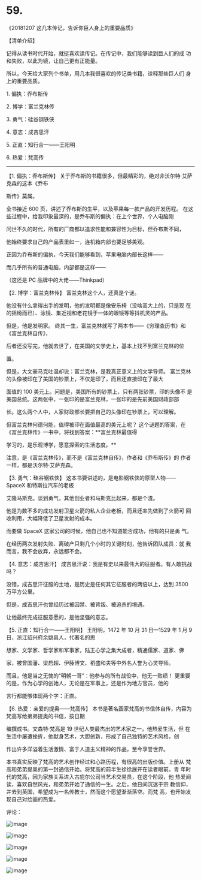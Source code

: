 # 59.

《20181207 这几本传记，告诉你巨人身上的重要品质》

【清单介绍】

记得从读书时代开始，就挺喜欢读传记。在传记中，我们能够读到巨人们的成 功和失败，以此为镜，让自己更有正能量。

所以，今天给大家列个书单，用几本我很喜欢的传记类书籍，诠释那些巨人们 身上的重要品质。

1\. 偏执：乔布斯传

2\. 博学：富兰克林传

3\. 勇气：硅谷钢铁侠

4\. 意志：成吉思汗

5\. 正直：知行合一——王阳明

6\. 热爱：梵高传

---

【1\. 偏执：乔布斯传】 关于乔布斯的书籍很多，但最精彩的，绝对非沃尔特·艾萨克森的这本《乔布

斯传》莫属。

全书接近 600 页，讲述了乔布斯的生平，以及苹果每一款产品的开发历程。 在这些过程中，给我印象最深的，是乔布斯的偏执：在上个世界，个人电脑刚

问世不久的时代，所有的厂商都以追求性能和兼容性为目标，但乔布斯不同，

他始终要求自己的产品表里如一，连机箱内部也要足够美观。

正因为乔布斯的偏执，今天我们能够看到，苹果电脑内部长这样——

而几乎所有的普通电脑，内部都是这样——

（这还是 PC 品牌中的大佬——Thinkpad）

【2\. 博学：富兰克林传】 富兰克林这个人，还真是个谜。

他没有什么拿得出手的发明，他的发明都是像安乐椅（没啥高大上的，只是现 在的摇椅而已）、泳镜、集近视和老花镜于一体的眼镜等等抖机灵的产品。

但是，他是发明家。 终其一生，富兰克林就写了两本书——《穷理查历书》和《富兰克林自传》，

后者还没写完，他就去世了，在美国的文学史上，基本上找不到富兰克林的位

置。

但是，大文豪马克吐温却说：富兰克林，是我真正意义上的文学导师。 富兰克林的头像被印在了美国的钞票上，不仅是印了，而且还直接印在了最大

面值的 100 美元上。问题是，美国所有的钞票上，只有两张钞票，印的头像不 是美国总统。这两张中，一张印的是富兰克林，一张印的是先前美国财政部部

长。这么两个人中，人家财政部长要把自己的头像印在钞票上，可以理解。

但富兰克林何德何能，值得被印在面值最高的美元上呢？ 这个谜题的答案，在《富兰克林传》一书中，将找到答案：**富兰克林最值得

学习的，是乐观博学，愿意探索的生活态度。**

注意，是《富兰克林传》，而不是《富兰克林自传》，作者和《乔布斯传》的 作者一样，都是沃尔特·艾萨克森。

【3\. 勇气：硅谷钢铁侠】 这本书要讲述的，是电影钢铁侠的原型人物——SpaceX 和特斯拉汽车的老板

艾隆马斯克。谈到勇气，其他创业者和马斯克比起来，都是个渣。

他是为数不多的成功发射卫星火箭的私人企业老板，而且还率先做到了火箭可 回收利用，大幅降低了卫星发射的成本。

而要做 SpaceX 这家公司的时候，他自己也不知道能否成功，他有的只是勇 气。

在经历两次发射失败、离破产只剩几个小时的关键时刻，他告诉团队成员：就 我而言，我不会放弃，永远都不会。

【4\. 意志：成吉思汗】 成吉思汗说：我是有史以来最伟大的征服者。有人敢挑战吗？

没错，成吉思汗征服的土地，是历史是任何其它征服者的两倍以上，达到 3500 万平方公里。

但是，成吉思汗也曾经历过被囚禁、被背叛、被追杀的境遇。

让他最终完成征服意愿的，是他坚强的意志。

【5\. 正直：知行合一——王阳明】 王阳明，1472 年 10 月 31 日—1529 年 1 月 9 日，浙江绍兴府余姚县人，代著名的思

想家、文学家、哲学家和军事家，陆王心学之集大成者，精通儒家、道家、佛

家，被曾国藩、梁启超、伊藤博文、稻盛和夫等中外名人誉为心灵导师。

而且，他是当之无愧的“明朝一哥”：他参与的所有战役中，他无一败绩！ 更重要的是，作为心学的创始人，无论是在军事上，还是作为地方官员，他的

言行都能够体现两个字：正直。

【6\. 热爱：亲爱的提奥——梵高传】 本书是著名画家梵高的书信体自传，内容为梵高写给弟弟提奥的书信，按日期

编撰成书。文森特·梵高是 19 世纪人类最杰出的艺术家之一，他热爱生活，但 在生活中屡遭挫折，他献身艺术，大胆创新，形成了自己独特的艺术风格，创

作出许多洋溢着生活激情、富于人道主义精神的作品，至今享誉世界。

本书真实反映了梵高的艺术创作经过和心路历程，有很高的出版价值。上册从 梵高和弟弟提奥的第一封通信开始，将梵高的前半生徐徐展开在读者眼前。青 年时代的梵高，因为家族关系进入古庇尔公司当艺术交易员，在这个阶段，他 热爱阅读，喜欢自然风光，和弟弟开始了通信的一生。之后，他日间沉迷于宗 教信仰，并去到英国，希望成为一名传教士，然而这个愿望渐渐落空。而梵 高，也开始发现自己对绘画的热爱。

评论：

![image](img/Image_134.png)

![image](img/Image_135.png)

![image](img/Image_136.png)

![image](img/Image_137.png)

![image](img/Image_138.png)